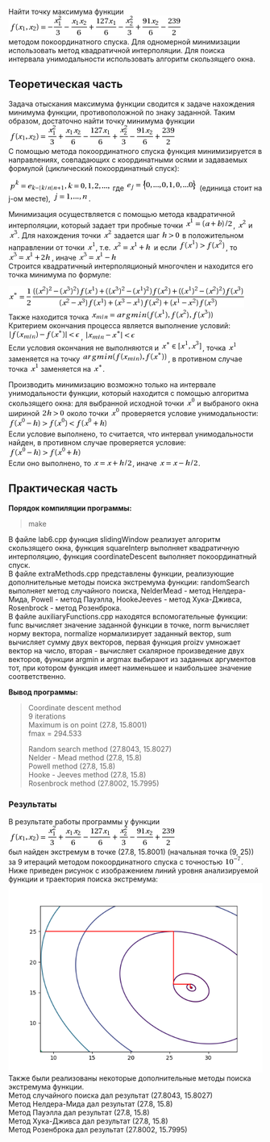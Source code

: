 Найти точку максимума функции  
![eq](equations/func1.png)  
методом покоординатного спуска. Для одномерной минимизации использовать метод квадратичной интерполяции. Для поиска интервала унимодальности использовать алгоритм скользящего окна.

## Теоретическая часть
Задача отыскания максимума функции сводится к задаче нахождения минимума функции, противоположной по знаку заданной. Таким образом,
достаточно найти точку минимума функции  
![eq](equations/func2.png)  
С помощью метода покоординатного спуска функция минимизируется в направлениях, совпадающих с координатными осями и задаваемых
формулой (циклический покоординатный спуск):  
  
![eq](equations/coord1.png) где ![eq](equations/coord2.png) (единица стоит на j-ом месте), ![eq](equations/coord3.png).  
  
Минимизация осуществляется с помощью метода квадратичной интерполяции, который задает три пробные точки ![eq](equations/interp1.png), ![eq](equations/interp2.png) и ![eq](equations/interp3.png). Для нахождения точки ![eq](equations/interp2.png) задается шаг ![eq](equations/interp5.png) в положительном направлении от точки ![eq](equations/interp4.png), т.е. ![eq](equations/interp6.png) и если ![eq](equations/interp7.png), то  ![eq](equations/interp8.png), иначе  ![eq](equations/interp9.png)  
Строится квадратичный интерполяционый многочлен и находится его точка минимума по формуле:  
  
![eq](equations/interp10.png)  
Также находится точка ![eq](equations/interp11.png)  
Критерием окончания процесса является выполнение условий:  
![eq](equations/interp12.png),  ![eq](equations/interp13.png)  
Если условия окончания не выполняются и ![eq](equations/interp14.png), точка ![eq](equations/interp4.png) заменяется на точку ![eq](equations/interp15.png), в противном случае точка ![eq](equations/interp4.png) заменяется на ![eq](equations/interp16.png).  
  
Производить минимизацию возможно только на интервале унимодальности функции, который находится с помощью алгоритма скользящего окна: для выбранной исходной точки ![eq](equations/win1.png) и выбраного окна шириной ![eq](equations/win2.png) около точки ![eq](equations/win1.png) проверяется условие унимодальности:  
![eq](equations/win3.png)  
Если условие выполнено, то считается, что интервал унимодальности найден, в противном случае проверяется условие:  
![eq](equations/win4.png)  
Если оно выполнено, то ![eq](equations/win5.png), иначе ![eq](equations/win6.png).
  
## Практическая часть
**Порядок компиляции программы:**  
>make
  
В файле lab6.cpp функция slidingWindow реализует алгоритм скользящего окна, функция squareInterp выполняет квадратичную интерполяцию, функция coordinateDescent выполняет покоординатный спуск.  
В файле extraMethods.cpp представлены функции, реализующие дополнительные методы поиска экстремума функции: randomSearch выполняет метод случайного поиска, NelderMead - метод Нелдера-Мида, Powell - метод Пауэлла, HookeJeeves - метод Хука-Дживса, Rosenbrock - метод Розенброка.  
В файле auxiliaryFunctions.cpp находятся вспомогательные функции: func вычисляет значение заданной функции в точке, norm вычисляет норму вектора, normalize нормализирует заданный вектор, sum вычисляет сумму двух векторов, первая функция proizv умножает вектор на число, вторая - вычисляет скалярное произведение двух векторов, функции argmin и argmax выбирают из заданных аргументов тот, при котором функция имеет наименьшее и наибольшее значение соответственно.  
  
**Вывод программы:**  
>Coordinate descent method  
>9 iterations  
>Maximum is on point (27.8, 15.8001)  
>fmax = 294.533  
>  
>Random search method (27.8043, 15.8027)  
>Nelder - Mead method (27.8, 15.8)  
>Powell method (27.8, 15.8)  
>Hooke - Jeeves method (27.8, 15.8)  
>Rosenbrock method (27.8002, 15.7995)  
  
### Результаты
В результате работы программы у функции  
![eq](equations/func2.png)  
был найден экстремум в точке (27.8, 15.8001) (начальная точка (9, 25)) за 9 итераций методом покоординатного спуска с точностью ![eq](equations/eq1.png). Ниже приведен рисунок с изображением линий уровня анализируемой функции и траектория поиска экстремума:  
![img](equations/graph1.png)  
Также были реализованы некоторые дополнительные методы поиска экстремума функции.  
Метод случайного поиска дал результат (27.8043, 15.8027)  
Метод Нелдера-Мида дал результат (27.8, 15.8)  
Метод Пауэлла дал результат (27.8, 15.8)  
Метод Хука-Дживса дал результат (27.8, 15.8)  
Метод Розенброка дал результат (27.8002, 15.7995)  
